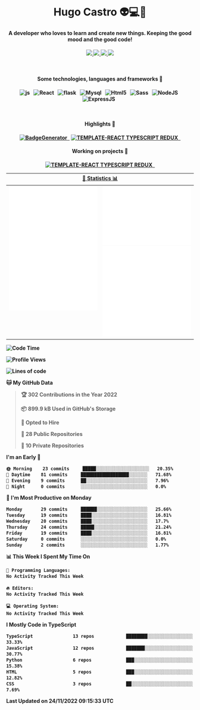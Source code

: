 <h1 align="center">Hugo Castro 👽💻🌌</h1>
<h4 align="center">A developer who loves to learn and create new things. Keeping the good mood and the good code!<h4/>
<p align="center">
		<a href="https://stackoverflow.com/users/11444549/hugo">
		<img src="https://img.shields.io/badge/-Stackoverflow-79db75?style=for-the-badge&logo=Stackoverflow&logoColor=white" />
	</a>
		<a href="https://api.whatsapp.com/send?phone=5532988940411text=Oii, vim pelo github!">
		<img src="https://img.shields.io/badge/WHATSAPP-79db75.svg?&style=for-the-badge&logo=whatsapp&logoColor=white" />
	</a>
		<a href="mailto:hugocastrohc@outlook.com">
		<img src="https://img.shields.io/badge/email-79db75.svg?&style=for-the-badge&logo=protonmail&logoColor=white" />
	<a href="https://open.spotify.com/user/22uat6ppbmvcvyia5me7tdmci">
		<img src="https://img.shields.io/badge/spotify-79db75.svg?&style=for-the-badge&logo=spotify&logoColor=white" />
	</a>
</p>

<br>

<h4 align="center"> Some technologies, languages and frameworks 🚀<h4/>
<p align="center">
	<img src="https://img.shields.io/badge/javascript-79db75.svg?&style=for-the-badge&logo=javascript&logoColor=white" alt="js" />&nbsp;&nbsp;
	<img src="https://img.shields.io/badge/-React-79db75?style=for-the-badge&logo=react&logoColor=white" alt="React" />&nbsp;&nbsp;
	<img src="https://img.shields.io/badge/flask-79db75.svg?&style=for-the-badge&logo=flask&logoColor=white" alt="flask" />&nbsp;&nbsp;
	<img src="https://img.shields.io/badge/mysql-79db75.svg?style=for-the-badge&logo=mysql&logoColor=white" alt="Mysql" />&nbsp;&nbsp;
	<img src="https://img.shields.io/badge/html5-79db75.svg?style=for-the-badge&logo=html5&logoColor=white" alt="Html5" />&nbsp;&nbsp;
	<img src="https://img.shields.io/badge/sass-79db75.svg?style=for-the-badge&logo=sass&logoColor=white" alt="Sass" />&nbsp;&nbsp;
	<img src="https://img.shields.io/badge/node.js-79db75.svg?style=for-the-badge&" alt="NodeJS" />&nbsp;&nbsp;
	<img src="https://img.shields.io/badge/express.js-79db75.svg?style=for-the-badge&" alt="ExpressJS" />&nbsp;&nbsp;
	

</p>

<br>
<h4 align="center"> Highlights 🔆<h4/>
<p align="center">
	  <a text-decoration="none" href="https://pypi.org/project/BadgeGenerator"><img src="https://img.shields.io/badge/BadgeGenerator-79db75.svg?style=for-the-badge&logo=pythonfor-the-badge&logo=django" alt="BadgeGenerator" />&nbsp;&nbsp;<a/>
	<a text-decoration="none" href="https://www.npmjs.com/package/cra-template-typescript-redux-react"><img src="https://img.shields.io/badge/template%20React%20typescript%20redux-79db75.svg?style=for-the-badge" alt="TEMPLATE-REACT TYPESCRIPT REDUX" />&nbsp;&nbsp;<a/>
</p>
<h4 align="center"> Working on projects 🔨<h4/>
	
<p align="center">
		<a text-decoration="none" href="https://www.npmjs.com/package/cra-template-typescript-redux-react"><img src="https://img.shields.io/badge/template%20React%20typescript%20redux-79db75.svg?style=for-the-badge" alt="TEMPLATE-REACT TYPESCRIPT REDUX" />&nbsp;&nbsp;<a/>
</p>

<table>
	<tr>
	    <th colspan="2" align="center">
	      <a href="" >🧩 Statistics 📊 </a>
	    </th>
	</tr>
	<tr>
	    <th valign="top" width="600"><img src="https://github.com/HugoCastroBR/HugoCastroBR/blob/master/Isometric.svg"  /></th>
	    <th width="600"><img src="https://github.com/HugoCastroBR/HugoCastroBR/blob/master/metrics.plugin.habits.svg"  />
		<img src="https://github.com/HugoCastroBR/HugoCastroBR/blob/master/metrics.plugin.activity.svg"  />
	    </th>
  	</tr>
	
<table/>

<!--START_SECTION:waka-->
![Code Time](http://img.shields.io/badge/Code%20Time-741%20hrs%2056%20mins-blue)

![Profile Views](http://img.shields.io/badge/Profile%20Views-0-blue)

![Lines of code](https://img.shields.io/badge/From%20Hello%20World%20I%27ve%20Written-460%20Thousand%20lines%20of%20code-blue)

**🐱 My GitHub Data** 

> 🏆 302 Contributions in the Year 2022
 > 
> 📦 899.9 kB Used in GitHub's Storage 
 > 
> 💼 Opted to Hire
 > 
> 📜 28 Public Repositories 
 > 
> 🔑 10 Private Repositories  
 > 
**I'm an Early 🐤** 

```text
🌞 Morning    23 commits     █████░░░░░░░░░░░░░░░░░░░░   20.35% 
🌆 Daytime    81 commits     ██████████████████░░░░░░░   71.68% 
🌃 Evening    9 commits      ██░░░░░░░░░░░░░░░░░░░░░░░   7.96% 
🌙 Night      0 commits      ░░░░░░░░░░░░░░░░░░░░░░░░░   0.0%

```
📅 **I'm Most Productive on Monday** 

```text
Monday       29 commits     ██████░░░░░░░░░░░░░░░░░░░   25.66% 
Tuesday      19 commits     ████░░░░░░░░░░░░░░░░░░░░░   16.81% 
Wednesday    20 commits     ████░░░░░░░░░░░░░░░░░░░░░   17.7% 
Thursday     24 commits     █████░░░░░░░░░░░░░░░░░░░░   21.24% 
Friday       19 commits     ████░░░░░░░░░░░░░░░░░░░░░   16.81% 
Saturday     0 commits      ░░░░░░░░░░░░░░░░░░░░░░░░░   0.0% 
Sunday       2 commits      ░░░░░░░░░░░░░░░░░░░░░░░░░   1.77%

```


📊 **This Week I Spent My Time On** 

```text
💬 Programming Languages: 
No Activity Tracked This Week

🔥 Editors: 
No Activity Tracked This Week

💻 Operating System: 
No Activity Tracked This Week

```

**I Mostly Code in TypeScript** 

```text
TypeScript               13 repos            ████████░░░░░░░░░░░░░░░░░   33.33% 
JavaScript               12 repos            ███████░░░░░░░░░░░░░░░░░░   30.77% 
Python                   6 repos             ███░░░░░░░░░░░░░░░░░░░░░░   15.38% 
HTML                     5 repos             ███░░░░░░░░░░░░░░░░░░░░░░   12.82% 
CSS                      3 repos             ██░░░░░░░░░░░░░░░░░░░░░░░   7.69%

```



 Last Updated on 24/11/2022 09:15:33 UTC
<!--END_SECTION:waka-->


